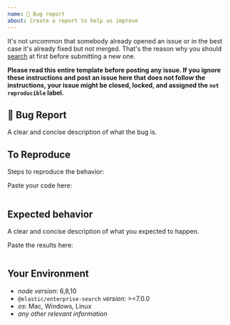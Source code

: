 ```yaml
---
name: 🐛 Bug report
about: Create a report to help us improve
---
```


It's not uncommon that somebody already opened an issue or in the best case it's already fixed but not merged. That's the reason why you should [search](https://github.com/elastic/enterprise-search-js/issues) at first before submitting a new one.

**Please read this entire template before posting any issue. If you ignore these instructions
and post an issue here that does not follow the instructions, your issue might be closed,
locked, and assigned the `not reproducible` label.**

## 🐛 Bug Report

A clear and concise description of what the bug is.

## To Reproduce

Steps to reproduce the behavior:

Paste your code here:

```js

```

## Expected behavior

A clear and concise description of what you expected to happen.

Paste the results here:

```js

```

## Your Environment

- *node version*: 6,8,10
- `@elastic/enterprise-search` *version*: >=7.0.0
- *os*: Mac, Windows, Linux
- *any other relevant information*
